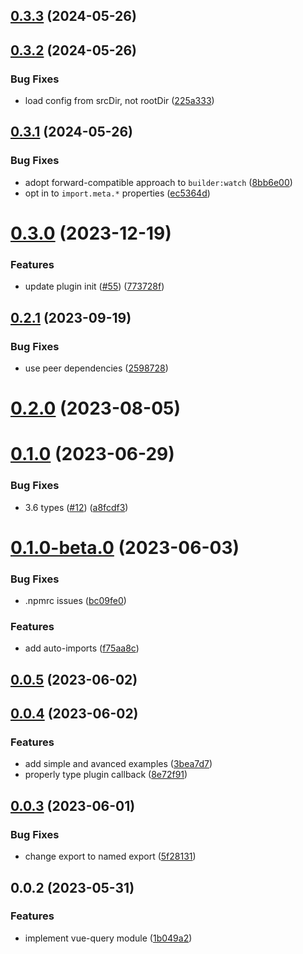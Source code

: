 ## [0.3.3](https://github.com/NamesMT/Hebilicious-vue-query-nuxt/compare/v0.3.2...v0.3.3) (2024-05-26)



## [0.3.2](https://github.com/NamesMT/Hebilicious-vue-query-nuxt/compare/v0.3.1...v0.3.2) (2024-05-26)


### Bug Fixes

* load config from srcDir, not rootDir ([225a333](https://github.com/NamesMT/Hebilicious-vue-query-nuxt/commit/225a333dfeae3d9516818ad14b4ed4bd47d63ea4))



## [0.3.1](https://github.com/NamesMT/Hebilicious-vue-query-nuxt/compare/v0.3.0...v0.3.1) (2024-05-26)


### Bug Fixes

* adopt forward-compatible approach to `builder:watch` ([8bb6e00](https://github.com/NamesMT/Hebilicious-vue-query-nuxt/commit/8bb6e00051d1ae20b196d00d2967fecc7fc34daf))
* opt in to `import.meta.*` properties ([ec5364d](https://github.com/NamesMT/Hebilicious-vue-query-nuxt/commit/ec5364d1061cbc18dbabf86a0fa1436d3c7b2244))



# [0.3.0](https://github.com/Hebilicious/vue-query-nuxt/compare/v0.2.1...v0.3.0) (2023-12-19)


### Features

* update plugin init ([#55](https://github.com/Hebilicious/vue-query-nuxt/issues/55)) ([773728f](https://github.com/Hebilicious/vue-query-nuxt/commit/773728fc728ab1b6d932d3292d9d0295628452e5))



## [0.2.1](https://github.com/Hebilicious/vue-query-nuxt/compare/v0.2.0...v0.2.1) (2023-09-19)


### Bug Fixes

* use peer dependencies ([2598728](https://github.com/Hebilicious/vue-query-nuxt/commit/25987289453bf45f03e06ebb24e1c87fc2e6ad15))



# [0.2.0](https://github.com/Hebilicious/vue-query-nuxt/compare/v0.1.0...v0.2.0) (2023-08-05)



# [0.1.0](https://github.com/Hebilicious/vue-query-nuxt/compare/v0.1.0-beta.0...v0.1.0) (2023-06-29)


### Bug Fixes

* 3.6 types ([#12](https://github.com/Hebilicious/vue-query-nuxt/issues/12)) ([a8fcdf3](https://github.com/Hebilicious/vue-query-nuxt/commit/a8fcdf3c8c5a92ca885fb0fe073ca5dd22c99024))



# [0.1.0-beta.0](https://github.com/Hebilicious/vue-query-nuxt/compare/v0.0.5...v0.1.0-beta.0) (2023-06-03)


### Bug Fixes

* .npmrc issues ([bc09fe0](https://github.com/Hebilicious/vue-query-nuxt/commit/bc09fe0b716c8425d71d8c2e89b961ecbf37e2d8))


### Features

* add auto-imports ([f75aa8c](https://github.com/Hebilicious/vue-query-nuxt/commit/f75aa8cfa3446e5a6c60e1daa6bf9d2cc6ef0edf))



## [0.0.5](https://github.com/Hebilicious/vue-query-nuxt/compare/v0.0.4...v0.0.5) (2023-06-02)



## [0.0.4](https://github.com/Hebilicious/vue-query-nuxt/compare/v0.0.3...v0.0.4) (2023-06-02)


### Features

* add simple and avanced examples ([3bea7d7](https://github.com/Hebilicious/vue-query-nuxt/commit/3bea7d7135d18c9aa1282daffed4ec30bb50a356))
* properly type plugin callback ([8e72f91](https://github.com/Hebilicious/vue-query-nuxt/commit/8e72f912bdbf261ebe9533e268c97ac58975a6ce))



## [0.0.3](https://github.com/Hebilicious/vue-query-nuxt/compare/v0.0.2...v0.0.3) (2023-06-01)


### Bug Fixes

* change export to named export ([5f28131](https://github.com/Hebilicious/vue-query-nuxt/commit/5f28131d19a468a4b5705617aff3a7025f675ba5))



## 0.0.2 (2023-05-31)


### Features

* implement vue-query module ([1b049a2](https://github.com/Hebilicious/vue-query-nuxt/commit/1b049a2e709523a9f7f178d4fc468238b650f254))



